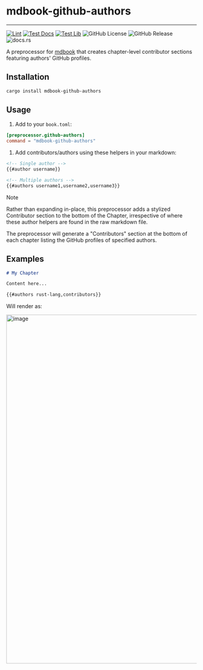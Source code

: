 # mdbook-github-authors

----------------------------------------------------------------------------------------

[![Lint](https://github.com/VectorInstitute/mdbook-github-authors/actions/workflows/lint.yml/badge.svg)](https://github.com/VectorInstitute/mdbook-github-authors/actions/workflows/lint.yml)
[![Test Docs](https://github.com/VectorInstitute/mdbook-github-authors/actions/workflows/test_docs.yml/badge.svg)](https://github.com/VectorInstitute/mdbook-github-authors/actions/workflows/test_docs.yml)
[![Test Lib](https://github.com/VectorInstitute/mdbook-github-authors/actions/workflows/test.yml/badge.svg)](https://github.com/VectorInstitute/mdbook-github-authors/actions/workflows/test.yml)
![GitHub License](https://img.shields.io/github/license/VectorInstitute/mdbook-github-authors)
![GitHub Release](https://img.shields.io/github/v/release/VectorInstitute/mdbook-github-authors)
![docs.rs](https://img.shields.io/docsrs/mdbook-github-authors)

A preprocessor for [mdbook](https://rust-lang.github.io/mdBook/) that creates
chapter-level contributor sections featuring authors' GitHub profiles.

## Installation

```bash
cargo install mdbook-github-authors
```

## Usage

1. Add to your `book.toml`:

```toml
[preprocessor.github-authors]
command = "mdbook-github-authors"
```

1. Add contributors/authors using these helpers in your markdown:

```markdown
<!-- Single author -->
{{#author username}}

<!-- Multiple authors -->
{{#authors username1,username2,username3}}
```

> [!NOTE]
> Rather than expanding in-place, this preprocessor adds a stylized Contributor
> section to the bottom of the Chapter, irrespective of where these author helpers
> are found in the raw markdown file.

The preprocessor will generate a "Contributors" section at the bottom of each chapter
listing the GitHub profiles of specified authors.

## Examples

```markdown
# My Chapter

Content here...

{{#authors rust-lang,contributors}}
```

Will render as:

<img width="924" alt="image" src="https://github.com/user-attachments/assets/c0018fc9-eb1e-4901-a780-ca1d31d449de" />
